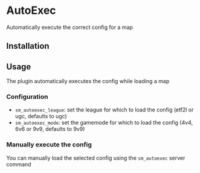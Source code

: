 # AutoExec

Automatically execute the correct config for a map

## Installation



## Usage

The plugin automatically executes the config while loading a map

### Configuration

- `sm_autoexec_league`: set the league for which to load the config (etf2l or ugc, defaults to ugc)
- `sm_autoexec_mode`: set the gamemode for which to load the config (4v4, 6v6 or 9v9, defaults to 9v9)

### Manually execute the config

You can manually load the selected config using the `sm_autoexec` server command
